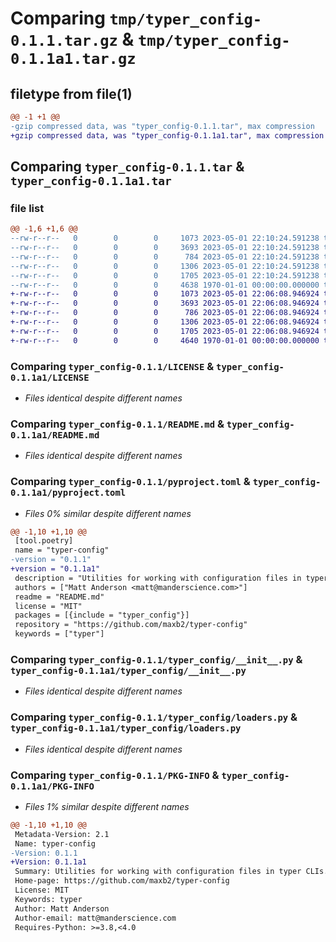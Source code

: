 # Comparing `tmp/typer_config-0.1.1.tar.gz` & `tmp/typer_config-0.1.1a1.tar.gz`

## filetype from file(1)

```diff
@@ -1 +1 @@
-gzip compressed data, was "typer_config-0.1.1.tar", max compression
+gzip compressed data, was "typer_config-0.1.1a1.tar", max compression
```

## Comparing `typer_config-0.1.1.tar` & `typer_config-0.1.1a1.tar`

### file list

```diff
@@ -1,6 +1,6 @@
--rw-r--r--   0        0        0     1073 2023-05-01 22:10:24.591238 typer_config-0.1.1/LICENSE
--rw-r--r--   0        0        0     3693 2023-05-01 22:10:24.591238 typer_config-0.1.1/README.md
--rw-r--r--   0        0        0      784 2023-05-01 22:10:24.591238 typer_config-0.1.1/pyproject.toml
--rw-r--r--   0        0        0     1306 2023-05-01 22:10:24.591238 typer_config-0.1.1/typer_config/__init__.py
--rw-r--r--   0        0        0     1705 2023-05-01 22:10:24.591238 typer_config-0.1.1/typer_config/loaders.py
--rw-r--r--   0        0        0     4638 1970-01-01 00:00:00.000000 typer_config-0.1.1/PKG-INFO
+-rw-r--r--   0        0        0     1073 2023-05-01 22:06:08.946924 typer_config-0.1.1a1/LICENSE
+-rw-r--r--   0        0        0     3693 2023-05-01 22:06:08.946924 typer_config-0.1.1a1/README.md
+-rw-r--r--   0        0        0      786 2023-05-01 22:06:08.946924 typer_config-0.1.1a1/pyproject.toml
+-rw-r--r--   0        0        0     1306 2023-05-01 22:06:08.946924 typer_config-0.1.1a1/typer_config/__init__.py
+-rw-r--r--   0        0        0     1705 2023-05-01 22:06:08.946924 typer_config-0.1.1a1/typer_config/loaders.py
+-rw-r--r--   0        0        0     4640 1970-01-01 00:00:00.000000 typer_config-0.1.1a1/PKG-INFO
```

### Comparing `typer_config-0.1.1/LICENSE` & `typer_config-0.1.1a1/LICENSE`

 * *Files identical despite different names*

### Comparing `typer_config-0.1.1/README.md` & `typer_config-0.1.1a1/README.md`

 * *Files identical despite different names*

### Comparing `typer_config-0.1.1/pyproject.toml` & `typer_config-0.1.1a1/pyproject.toml`

 * *Files 0% similar despite different names*

```diff
@@ -1,10 +1,10 @@
 [tool.poetry]
 name = "typer-config"
-version = "0.1.1"
+version = "0.1.1a1"
 description = "Utilities for working with configuration files in typer CLIs. "
 authors = ["Matt Anderson <matt@manderscience.com>"]
 readme = "README.md"
 license = "MIT"
 packages = [{include = "typer_config"}]
 repository = "https://github.com/maxb2/typer-config"
 keywords = ["typer"]
```

### Comparing `typer_config-0.1.1/typer_config/__init__.py` & `typer_config-0.1.1a1/typer_config/__init__.py`

 * *Files identical despite different names*

### Comparing `typer_config-0.1.1/typer_config/loaders.py` & `typer_config-0.1.1a1/typer_config/loaders.py`

 * *Files identical despite different names*

### Comparing `typer_config-0.1.1/PKG-INFO` & `typer_config-0.1.1a1/PKG-INFO`

 * *Files 1% similar despite different names*

```diff
@@ -1,10 +1,10 @@
 Metadata-Version: 2.1
 Name: typer-config
-Version: 0.1.1
+Version: 0.1.1a1
 Summary: Utilities for working with configuration files in typer CLIs. 
 Home-page: https://github.com/maxb2/typer-config
 License: MIT
 Keywords: typer
 Author: Matt Anderson
 Author-email: matt@manderscience.com
 Requires-Python: >=3.8,<4.0
```

